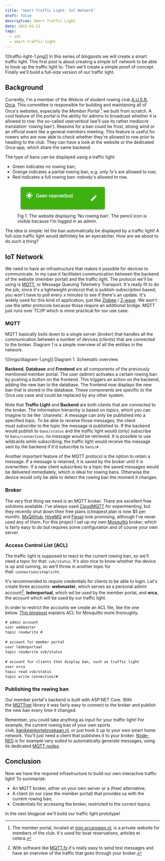 ```yaml
---
title: "Smart Traffic Light: IoT Network"
draft: false
description: Smart Traffic Light
date: 2021-01-21
tags:
  - iot
  - smart-traffic-light
---
```

![[traffic-light-1.png]]
In this series of blogposts we will create a smart traffic light. This first post is about creating a simple IoT network to be able to hook up the traffic light to. Then we'll create a simple proof of concept. Finally we'll build a full-size version of our traffic light.

## Background

Currently, I'm a member of the _Webcie_ of student rowing club [A.U.S.R. Orca](http://orcaroeien.nl). This committee is responsible for building and maintaining all of Orca's websites, especially the _Member Portal_ [^1] we built from scratch. A cool feature of the portal is the ability for admins to broadcast whether it is allowed to row: the so-called _vaarverbod_ (we'll use its rather mediocre translation 'rowing ban'). Reasons for a ban could be frost, strong wind or an official event like a general members meeting. This feature is useful for rowers who are now able to check whether they're allowed to row _prior_ to heading to the club. They can have a look at the website or the dedicated Orca-app, which share the same backend.

The type of bans can be displayed using a traffic light:

- Green indicates no rowing ban;
- Orange indicates a partial rowing ban, e.g. only 1x's are allowed to row;
- Red indicates a full rowing ban: nobody's allowed to row.

<figure>
    <img src="../imgs/vvb.png"
         alt="No rowing ban">
    <figcaption>Fig 1. The website displaying 'No rowing ban'. The pencil icon is visible because I'm logged in as admin.</figcaption>
</figure>

The idea is simple: let the ban automatically be displayed by a traffic light! A full-size traffic light would definitely be an eyecatcher. How are we about to do such a thing?

## IoT Network

We need to have an infrastructure that makes it possible for devices to communicate. In my case it facilitates communication between the backend of the website (member portal) and the traffic light. The protocol we'll be using is [MQTT](https://en.wikipedia.org/wiki/MQTT), or Message Queuing Telemetry Transport. It's really fit to do the job, since it's a lightweight protocol that is publish-subscription based; you won't have to poll every _x_ minutes to see if there's an update. It's widely used for this kind of application, just like [Zigbee](https://en.wikipedia.org/wiki/Zigbee) / [Z-wave](https://en.wikipedia.org/wiki/Z-Wave). We won't use the latter protocols because those require an additional bridge. MQTT just runs over TC/IP which is more practical for our use case.

### MQTT

MQTT basically boils down to a single server (_broker_) that handles all the communication between a number of devices (_clients_) that are connected to the broker. Diagram 1 is a simple overview of all the entities in the network.

![[imgs/diagram-1.png]]
Diagram 1. Schematic overview.

**Backend**, **Database** and **Frontend** are all components of the previously mentioned member portal. The user (admin) activates a certain rowing ban by pushing a button on the frontend. This triggers an action on the backend, adding the new ban to the database. The frontend now displays the new ban that is stored in the database. These components are specific to the Orca use case and could be replaced by any other system.

Note that **Traffic Light** and **Backend** are both clients that are connected to the broker. The information hierarchy is based on _topics_, which you can imagine to be like 'channels'. A message can only be published into a specified topic. To be able to receive those messages, the client must _subscribe_ to the topic the message is published to. If the backend would publish to `bans/status` and the traffic light would (only) subscribe to `bans/connection`, no message would be retrieved. It is possible to use wildcards while subscribing; the traffic light would receive the message sent by the backend if it'd subscribe to `bans/#` .

Another important feature of the MQTT protocol is the option to _retain_ a message. If a message is retained, it is saved by the broker until it is overwritten. If a new client subscribes to a topic the saved messages would be delivered immediately, which is ideal for rowing bans. Otherwise the device would only be able to detect the rowing ban the moment it changes.

### Broker

The very first thing we need is an MQTT broker. There are excellent free solutions available. I've always used [CloudMQTT](https://www.cloudmqtt.com/) for experimenting, but they recently shut down their free plans (cheapest plan is now $5 per month). [MyQttHub](https://myqtthub.com/en/), [HiveMQ](https://www.hivemq.com/public-mqtt-broker/) and [Flespi](https://flespi.com/mqtt-broker) look promising, although I've never used any of them. For this project I set up my own [Mosquitto](https://mosquitto.org/) broker, which is fairly easy to do but requires some configuration and of course your own server.

### Access Control List (ACL)

The traffic light is supposed to react to the current rowing ban, so we'll need a topic for that: `vvb/status`. It's also nice to know whether the device is up and running, so we'll throw in another topic for that: `connection/stoplicht`.

It's recommended to require credentials for clients to be able to login. Let's create three accounts: **webmaster**, which serves as a personal admin account[^2], **ledenportaal**, which wil be used by the member portal, and **orca**, the account which will be used by our traffic light.

In order to restrict the accounts we create an ACL file, like the one below. [This blogpost](http://www.steves-internet-guide.com/topic-restriction-mosquitto-configuration/) explains ACL for Mosquitto more thoroughly.

```plain
# admin account
user webmaster
topic readwrite #

# account for member portal
user ledenportaal
topic readwrite vvb/status

# account for clients that display ban, such as traffic light
user orca
topic read vvb/status
topic write connection/#
```

### Publishing the rowing ban

Our member portal's backend is built with ASP.NET Core. With the [MQTTnet](https://github.com/chkr1011/MQTTnet) library it was fairly easy to connect to the broker and publish the new ban every time it changed.

Remember, you could take anything as input for your traffic light! For example, the current rowing ban of your own sports club, [kanikeenkortebroekaan.nl](https://www.kanikeenkortebroekaan.nl/), or just hook it up to your own smart home network. You'll just need a client that publishes it to your broker. [Node-RED](https://nodered.org/) is for example very suited to automatically generate messages, using its dedicated [MQTT nodes](https://cookbook.nodered.org/mqtt/connect-to-broker).

## Conclusion

Now we have the required infrastructure to build our own interactive traffic light! To summarize:

- An MQTT broker, either on your own server or a (free) alternative;
- A client (in our case the member portal) that provides us with the current rowing ban;
- Credentials for accessing the broker, restricted to the correct topics.

In the next blogpost we'll build our traffic light prototype!

[^1]: The member portal, located at [mijn.orcaroeien.nl](http://mijn.orcaroeien.nl), is a private website for members of the club. It's used for boat reservations, articles et cetera.
[^2]: With software like [MQTT.fx](https://mqttfx.jensd.de/) it's really easy to send test messages and have an overview of the traffic that goes through your broker.
